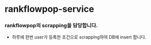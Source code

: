 # rankflowpop-service

### rankflowpop의 scrapping을 담당합니다.

- 하루에 한번 user가 등록한 조건으로 scrapping하여 DB에 insert 합니다.


